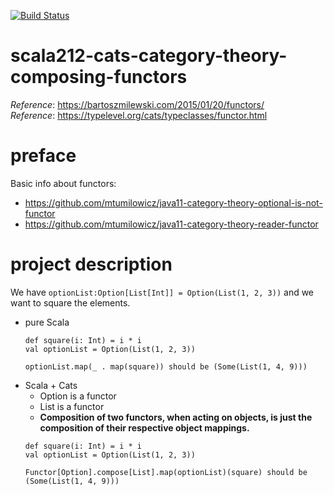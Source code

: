 [![Build Status](https://travis-ci.com/mtumilowicz/scala212-cats-category-theory-composing-functors.svg?branch=master)](https://travis-ci.com/mtumilowicz/scala212-cats-category-theory-composing-functors)

# scala212-cats-category-theory-composing-functors
_Reference_: https://bartoszmilewski.com/2015/01/20/functors/  
_Reference_: https://typelevel.org/cats/typeclasses/functor.html

# preface
Basic info about functors:
* https://github.com/mtumilowicz/java11-category-theory-optional-is-not-functor
* https://github.com/mtumilowicz/java11-category-theory-reader-functor

# project description
We have `optionList:Option[List[Int]] = Option(List(1, 2, 3))` 
and we want to square the elements.
* pure Scala
    ```
    def square(i: Int) = i * i
    val optionList = Option(List(1, 2, 3))

    optionList.map(_ . map(square)) should be (Some(List(1, 4, 9)))
    ```
* Scala + Cats
    * Option is a functor
    * List is a functor
    * **Composition of two functors, when acting on objects, is just the composition 
      of their respective object mappings.**
    ```
    def square(i: Int) = i * i
    val optionList = Option(List(1, 2, 3))
    
    Functor[Option].compose[List].map(optionList)(square) should be (Some(List(1, 4, 9)))
    ```